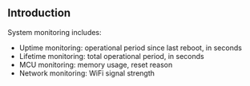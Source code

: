 ## Introduction

System monitoring includes:
- Uptime monitoring: operational period since last reboot, in seconds
- Lifetime monitoring: total operational period, in seconds
- MCU monitoring: memory usage, reset reason
- Network monitoring: WiFi signal strength
